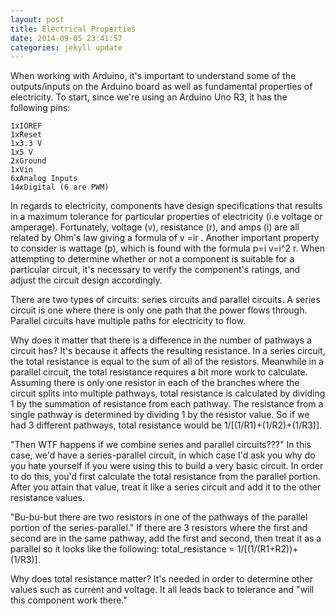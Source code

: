 ```yaml
---
layout: post
title: Electrical Properties
date: 2014-09-05 23:41:57
categories: jekyll update
---
```

When working with Arduino, it's important to understand some of the outputs/inputs on the Arduino board as well as fundamental properties of electricity. To start, since we're using an Arduino Uno R3, it has the following pins:

	1xIOREF
	1xReset
	1x3.3 V
	1x5 V
	2xGround
	1xVin
	6xAnalog Inputs
	14xDigital (6 are PWM)

In regards to electricity, components have design specifications that results in a maximum tolerance for particular properties of electricity (i.e voltage or amperage). Fortunately, voltage (v), resistance (r), and amps (i) are all related by Ohm's law giving a formula of  v =ir . Another important property to consider is wattage (p), which is found with the formula p=i v=i^2 r. When attempting to determine whether or not a component is suitable for a particular circuit, it's necessary to verify the component's ratings, and adjust the circuit design accordingly.

There are two types of circuits: series circuits and parallel circuits. A series circuit is one where there is only one path that the power flows through. Parallel circuits have multiple paths for electricity to flow. 

Why does it matter that there is a difference in the number of pathways a circuit has? It's because it affects the resulting resistance. In a series circuit, the total resistance is equal to the sum of all of the resistors. Meanwhile in a parallel circuit, the total resistance requires a bit more work to calculate. Assuming there is only one resistor in each of the branches where the circuit splits into multiple pathways, total resistance is calculated by dividing 1 by the summation of resistance from each pathway. The resistance from a single pathway is determined by dividing 1 by the resistor value. So if we had 3 different pathways, total resistance would be 1/[(1/R1)+(1/R2)+(1/R3)].

"Then WTF happens if we combine series and parallel circuits???" In this case, we'd have a series-parallel circuit, in which case I'd ask you why do you hate yourself if you were using this to build a very basic circuit. In order to do this, you'd first calculate the total resistance from the parallel portion. After you attain that value, treat it like a series circuit and add it to the other resistance values.

"Bu-bu-but there are two resistors in one of the pathways of the parallel portion of the series-parallel." If there are 3 resistors where the first and second are in the same pathway, add the first and second, then treat it as a parallel so it looks like the following: total_resistance = 1/[(1/(R1+R2))+(1/R3)].

Why does total resistance matter? It's needed in order to determine other values such as current and voltage. It all leads back to tolerance and "will this component work there."
